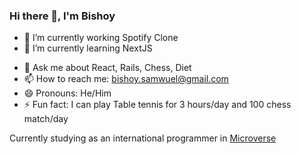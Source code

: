 ### Hi there 👋, I'm Bishoy 

- 🔭 I’m currently working Spotify Clone
- 🌱 I’m currently learning  NextJS
<!-- - 👯 I’m looking to collaborate on ... -->
<!-- - 🤔 I’m looking for help with ... -->
- 💬 Ask me about React, Rails, Chess, Diet
- 📫 How to reach me: bishoy.samwuel@gmail.com
- 😄 Pronouns: He/Him
- ⚡ Fun fact: I can play Table tennis for 3 hours/day and 100 chess match/day


Currently studying as an international programmer in [Microverse](https://www.microverse.org/?grsf=fds6ce)
